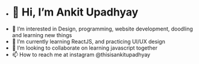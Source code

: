 - # 👋 Hi, I’m Ankit Upadhyay 
- 👀 I’m interested in Design, programming, website development, doodling and learning new things
- 🌱 I’m currently learning ReactJS, and practicing UI/UX design
- 💞️ I’m looking to collaborate on learning javascript together
- 📫 How to reach me at instagram @thisisankitupadhyay

<!---
Ankitupa007/Ankitupa007 is a ✨ special ✨ repository because its `README.md` (this file) appears on your GitHub profile.
You can click the Preview link to take a look at your changes.
--->
